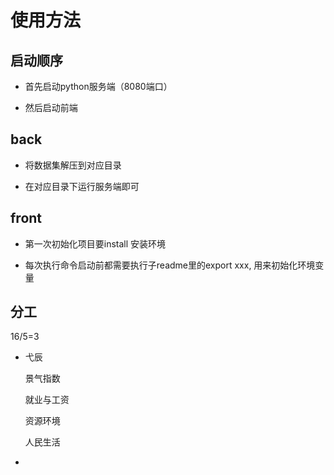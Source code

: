 # 使用方法

## 启动顺序
- 首先启动python服务端（8080端口）

- 然后启动前端
## back
- 将数据集解压到对应目录

- 在对应目录下运行服务端即可

## front
- 第一次初始化项目要install 安装环境

- 每次执行命令启动前都需要执行子readme里的export xxx, 用来初始化环境变量


## 分工

16/5=3

- 弋辰
    
    景气指数

    就业与工资

    资源环境

    人民生活
- 


